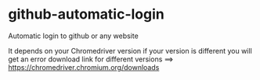 # github-automatic-login
Automatic login to github or any website

It depends on your Chromedriver version if your version is different you will get an error 
download link for different versions ==> https://chromedriver.chromium.org/downloads
